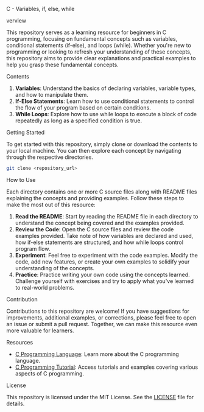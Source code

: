 C - Variables, if, else, while

verview

This repository serves as a learning resource for beginners in C programming, focusing on fundamental concepts such as variables, conditional statements (if-else), and loops (while). Whether you're new to programming or looking to refresh your understanding of these concepts, this repository aims to provide clear explanations and practical examples to help you grasp these fundamental concepts.

Contents

1. **Variables**: Understand the basics of declaring variables, variable types, and how to manipulate them.
2. **If-Else Statements**: Learn how to use conditional statements to control the flow of your program based on certain conditions.
3. **While Loops**: Explore how to use while loops to execute a block of code repeatedly as long as a specified condition is true.

Getting Started

To get started with this repository, simply clone or download the contents to your local machine. You can then explore each concept by navigating through the respective directories.

```bash
git clone <repository_url>
```
 How to Use

Each directory contains one or more C source files along with README files explaining the concepts and providing examples. Follow these steps to make the most out of this resource:

1. **Read the README**: Start by reading the README file in each directory to understand the concept being covered and the examples provided.
2. **Review the Code**: Open the C source files and review the code examples provided. Take note of how variables are declared and used, how if-else statements are structured, and how while loops control program flow.
3. **Experiment**: Feel free to experiment with the code examples. Modify the code, add new features, or create your own examples to solidify your understanding of the concepts.
4. **Practice**: Practice writing your own code using the concepts learned. Challenge yourself with exercises and try to apply what you've learned to real-world problems.

Contribution

Contributions to this repository are welcome! If you have suggestions for improvements, additional examples, or corrections, please feel free to open an issue or submit a pull request. Together, we can make this resource even more valuable for learners.

 Resources

- [C Programming Language](https://en.wikipedia.org/wiki/C_(programming_language)): Learn more about the C programming language.
- [C Programming Tutorial](https://www.tutorialspoint.com/cprogramming/index.htm): Access tutorials and examples covering various aspects of C programming.

 License

This repository is licensed under the MIT License. See the [LICENSE](LICENSE) file for details.
